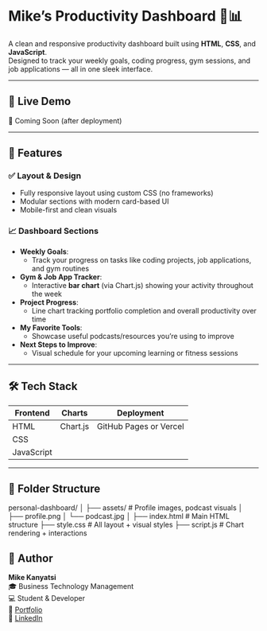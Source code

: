 # Mike’s Productivity Dashboard 🧠📊

A clean and responsive productivity dashboard built using **HTML**, **CSS**, and **JavaScript**.  
Designed to track your weekly goals, coding progress, gym sessions, and job applications — all in one sleek interface.

---

## 🚀 Live Demo
📍 Coming Soon (after deployment)

---

## 📌 Features

### ✅ Layout & Design
- Fully responsive layout using custom CSS (no frameworks)
- Modular sections with modern card-based UI
- Mobile-first and clean visuals

### 📈 Dashboard Sections
- **Weekly Goals**:
  - Track your progress on tasks like coding projects, job applications, and gym routines
- **Gym & Job App Tracker**:
  - Interactive **bar chart** (via Chart.js) showing your activity throughout the week
- **Project Progress**:
  - Line chart tracking portfolio completion and overall productivity over time
- **My Favorite Tools**:
  - Showcase useful podcasts/resources you’re using to improve
- **Next Steps to Improve**:
  - Visual schedule for your upcoming learning or fitness sessions

---

## 🛠 Tech Stack

| Frontend | Charts | Deployment |
|----------|--------|------------|
| HTML     | Chart.js | GitHub Pages or Vercel |
| CSS      |          |            |
| JavaScript |        |            |

---

## 📂 Folder Structure
personal-dashboard/
│
├── assets/                 # Profile images, podcast visuals
│   ├── profile.png
│   └── podcast.jpg
│
├── index.html              # Main HTML structure
├── style.css               # All layout + visual styles
├── script.js               # Chart rendering + interactions


## 🙌 Author

**Mike Kanyatsi**  
🎓 Business Technology Management  
💻 Student & Developer  
🔗 [Portfolio](https://3d-portfolio-lilac-one.vercel.app/)  
🔗 [LinkedIn](https://linkedin.com/in/your-profile)
